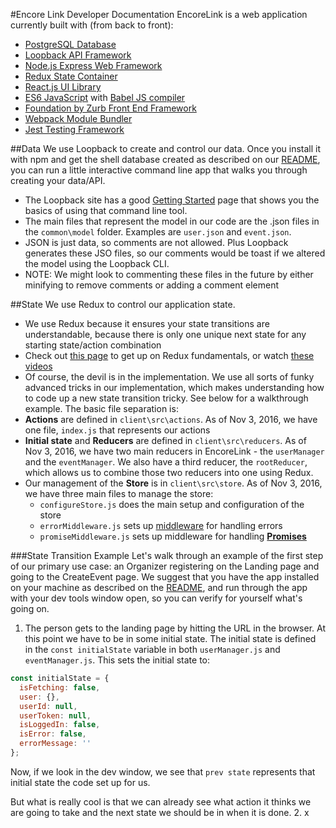 #Encore Link Developer Documentation
EncoreLink is a web application currently built with (from back to front):

* [PostgreSQL Database](https://www.postgresql.org/)
* [Loopback API Framework](https://loopback.io/)
* [Node.js Express Web Framework](http://expressjs.com/)
* [Redux State Container](http://redux.js.org/)
* [React.js UI Library](https://facebook.github.io/react/)
* [ES6 JavaScript](http://es6-features.org) with [Babel JS compiler](https://babeljs.io/)
* [Foundation by Zurb Front End Framework](http://foundation.zurb.com/)
* [Webpack Module Bundler](https://webpack.github.io/)
* [Jest Testing Framework](https://facebook.github.io/jest/)

##Data
We use Loopback to create and control our data. Once you install it with npm and get the shell database created as described on our [README](README.md), you can run a little interactive command line app that walks you through creating your data/API.

* The Loopback site has a good [Getting Started](http://loopback.io/getting-started/) page that shows you the basics of using that command line tool.
* The main files that represent the model in our code are the .json files in the `common\model` folder. Examples are `user.json` and `event.json`.
* JSON is just data, so comments are not allowed. Plus Loopback generates these JSO files, so our comments would be toast if we altered the model using the Loopback CLI.
 * NOTE: We might look to commenting these files in the future by either minifying to remove comments or adding a comment element

##State
We use Redux to control our application state.

* We use Redux because it ensures your state transitions are understandable, because there is only one unique next state for any starting state/action combination
* Check out [this page](http://redux.js.org/docs/introduction/index.html) to get up on Redux fundamentals, or watch [these videos](https://egghead.io/courses/getting-started-with-redux)
* Of course, the devil is in the implementation. We use all sorts of funky advanced tricks in our implementation, which makes understanding how to code up a new state transition  tricky. See below for a walkthrough example. The basic file separation is:
 * **Actions** are defined in `client\src\actions`. As of Nov 3, 2016, we have one file, `index.js` that represents our actions
 * **Initial state** and **Reducers** are defined in `client\src\reducers`. As of Nov 3, 2016, we have two main reducers in EncoreLink - the `userManager` and the `eventManager`.
We also have a third reducer, the `rootReducer`, which allows us to combine those two reducers into one using Redux.
 * Our management of the **Store** is in `client\src\store`. As of Nov 3, 2016, we have three main files to manage the store:
   * `configureStore.js` does the main setup and configuration of the store
   * `errorMiddleware.js` sets up [middleware](http://redux.js.org/docs/advanced/Middleware.html) for handling errors
   * `promiseMiddleware.js` sets up middleware for handling **[Promises](http://redux.js.org/docs/advanced/AsyncFlow.html)**

###State Transition Example
Let's walk through an example of the first step of our primary use case: an Organizer registering on the Landing page and going to the CreateEvent page.
We suggest that you have the app installed on your machine as described on the [README](README.md), and run through the app with your dev tools window open,
so you can verify for yourself what's going on.

1. The person gets to the landing page by hitting the URL in the browser. At this point we have to be in some initial state.
The initial state is defined in the `const initialState` variable in both `userManager.js` and `eventManager.js`. This sets the initial state to:
```javascript
const initialState = {
  isFetching: false,
  user: {},
  userId: null,
  userToken: null,
  isLoggedIn: false,
  isError: false,
  errorMessage: ''
};
```
Now, if we look in the dev window, we see that `prev state` represents that initial state the code set up for us.

But what is really cool is that we can already see what action it thinks we are going to take and the next state
we should be in when it is done.
2. x


